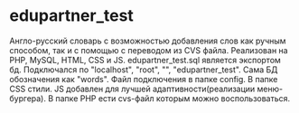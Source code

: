 # edupartner_test
Англо-русский словарь с возможностью добавления слов как ручным способом, так и с помощью с переводом из CVS файла.
Реализован на PHP, MySQL, HTML, CSS и JS.
edupartner_test.sql является экспортом бд. Подключался по "localhost", "root", "", "edupartner_test". Сама БД обозначения как "words".
Файл подключения в папке config.
В папке CSS стили.
JS добавлен для лучшей адаптивности(реализации меню-бургера).
В папке PHP ести cvs-файл которым можно воспользоваться.
